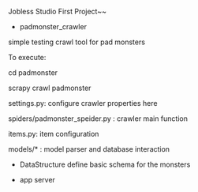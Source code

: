 Jobless Studio First Project~~

- padmonster_crawler

simple testing crawl tool for pad monsters

To execute:

cd padmonster

scrapy crawl padmonster

settings.py: configure crawler properties here

spiders/padmonster_speider.py : crawler main function

items.py: item configuration

models/* : model parser and database interaction


- DataStructure
define basic schema for the monsters

- app
server
